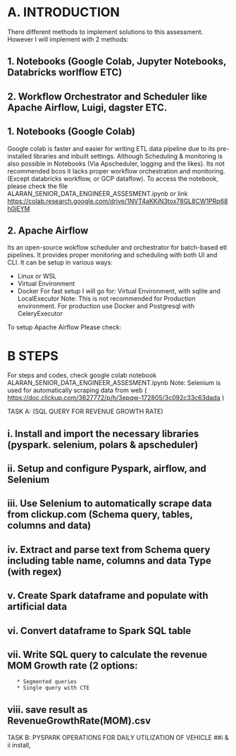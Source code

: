 # A. INTRODUCTION

There different methods to implement solutions to this assessment. However I will implement with 2 methods:

## 1. Notebooks (Google Colab, Jupyter Notebooks, Databricks worlflow ETC)

## 2. Workflow Orchestrator and Scheduler like Apache Airflow, Luigi, dagster ETC.

## 1. Notebooks (Google Colab)
Google colab is faster and easier for  writing ETL data pipeline due to its pre-installed libraries and inbuilt settings. 
Although Scheduling & monitoring is also possible in Notebooks (Via Apscheduler, logging and the likes). Its not recommended bcos it lacks proper workflow orchestration and monitoring. (Except databricks workflow, or GCP dataflow).
To access the notebook, please check the file ALARAN_SENIOR_DATA_ENGINEER_ASSESMENT.ipynb or link https://colab.research.google.com/drive/1NVT4aKKjN3tox78GL8CW1PRp68h0jEYM

## 2. Apache Airflow
Its an open-source wokflow scheduler and orchestrator for batch-based etl pipelines. It provides proper monitoring and  scheduling with both UI and CLI.
It can be setup in various ways:
* Linux or WSL
* Virtual Environment
* Docker
For fast setup I will go for: Virtual Environment, with sqlite and LocalExecutor 
Note: This is not recommended for Production environment. For production use Docker and Postgresql with CeleryExecutor

To setup Apache Airflow Please check:

# B STEPS
For steps and codes, check google colab notebook ALARAN_SENIOR_DATA_ENGINEER_ASSESMENT.ipynb
Note: Selenium is used for automatically scraping data from web ( https://doc.clickup.com/3627772/p/h/3epqw-172805/3c092c33c63dada )

TASK A: (SQL QUERY FOR REVENUE GROWTH RATE)
## i. Install and import the necessary libraries (pyspark. selenium, polars & apscheduler)
## ii. Setup and configure Pyspark, airflow, and Selenium
## iii. Use Selenium to automatically scrape data from clickup.com (Schema query, tables, columns and data)
## iv. Extract and parse text from Schema query including table name, columns and data Type (with regex)
## v. Create Spark dataframe and populate with artificial data
## vi. Convert dataframe to Spark SQL table
## vii. Write SQL query to calculate the revenue MOM Growth rate (2 options:
       * Segmented queries
       * Single query with CTE
## viii. save result as RevenueGrowthRate(MOM).csv

TASK B: PYSPARK OPERATIONS FOR DAILY UTILIZATION OF VEHICLE
##i & ii install, 

